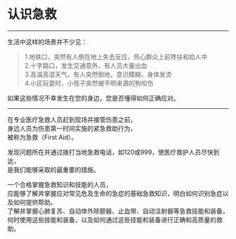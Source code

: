 # 认识急救

---

生活中这样的场景并不少见：

> 1.地铁口，突然有人倒在地上失去反应，热心群众上前搀扶和掐人中  
> 2.十字路口，发生交通意外，有人员大量出血  
> 3.高温高湿天气，有人突然倒地，意识模糊，身体发烫  
> 4.小区玩耍时，小孩子突然被不明来源的狗咬伤

如果这些情况不幸发生在您的身边，您是否懂得如何正确应对。

---

在专业医疗急救人员赶到现场并接管伤患之前，  
身边人员为伤患第一时间实施的紧急救助行为，  
被称为急救（First Aid）。

发现问题所在并通过拨打当地急救电话，如120或999，使医疗救护人员尽快到达，  
是我们能够采取的最重要的措施。

一个合格掌握急救知识和技能的人员，  
应能够了解并掌握应对常见危及生命的急症的基础急救知识，明白如何识别急症以及如何提供帮助。  
了解并掌握心肺复苏、自动体外除颤器、止血带、自动注射器等急救技能和装备，  
何时使用这些技能和装备，以及如何通过这些技能和装备进行正确和高质量的救助。


